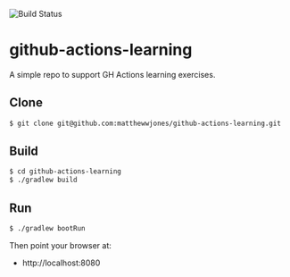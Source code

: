 ![Build Status](https://github.com/matthewwjones/github-actions-learning/actions/workflows/run-gradle-build.yml/badge.svg)

# github-actions-learning

A simple repo to support GH Actions learning exercises.

## Clone

```bash
$ git clone git@github.com:matthewwjones/github-actions-learning.git
```

## Build

```bash
$ cd github-actions-learning
$ ./gradlew build 
```

## Run

```bash
$ ./gradlew bootRun 
```

Then point your browser at:

* http://localhost:8080
